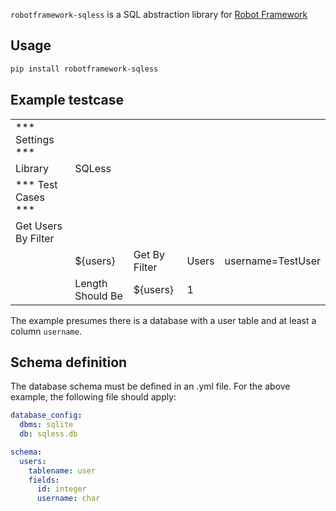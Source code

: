 ``robotframework-sqless`` is a  SQL abstraction library for [Robot Framework](https://robotframework.org/)

## Usage

```bash
pip install robotframework-sqless
```

## Example testcase
|                     |                           |                     |                     |                       |
| ----------------    | --------------------------| ------------------- | ------------------- | --------------------- |
| *** Settings ***    |                           |                     |                     |                       |
| Library             | SQLess                    |                     |                     |                       |
| *** Test Cases ***  |                           |                     |                     |                       |
| Get Users By Filter |                           |                     |                     |                       |
|                     | ${users}                  | Get By Filter       | Users               | username=TestUser     |
|                     | Length Should Be          | ${users}            | 1                   |                       |

The example presumes there is a database with a user table and at least a column `username`.

## Schema definition
The database schema must be defined in an .yml file. For the above example, the following file should apply:

```yaml
database_config:
  dbms: sqlite
  db: sqless.db

schema:
  users:
    tablename: user
    fields:
      id: integer
      username: char
```
